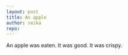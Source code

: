 ```yaml
---
layout: post
title: An apple
author: seika
repo: 
---
```

An apple was eaten. It was good. It was crispy.